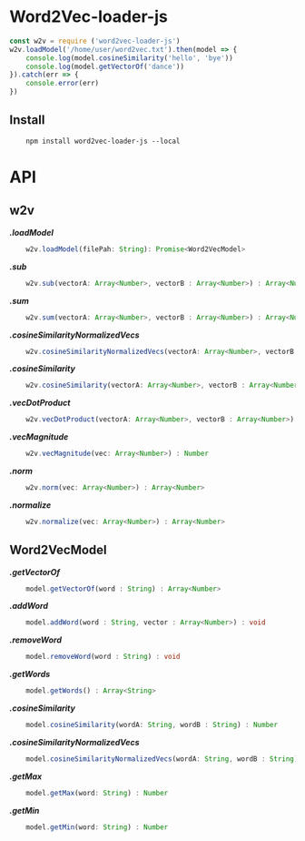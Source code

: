 # Word2Vec-loader-js

``` javascript
const w2v = require ('word2vec-loader-js')
w2v.loadModel('/home/user/word2vec.txt').then(model => {
    console.log(model.cosineSimilarity('hello', 'bye'))
    console.log(model.getVectorOf('dance'))
}).catch(err => {
    console.error(err)
})
```
## Install
``` shell
    npm install word2vec-loader-js --local
```

# API
## w2v
***.loadModel***
``` typescript
    w2v.loadModel(filePah: String): Promise<Word2VecModel>
```
***.sub***
``` typescript
    w2v.sub(vectorA: Array<Number>, vectorB : Array<Number>) : Array<Number> 
```
***.sum***
``` typescript
    w2v.sum(vectorA: Array<Number>, vectorB : Array<Number>) : Array<Number> 
```
***.cosineSimilarityNormalizedVecs***
``` typescript
    w2v.cosineSimilarityNormalizedVecs(vectorA: Array<Number>, vectorB : Array<Number>) : Number 
```
***.cosineSimilarity***
``` typescript
    w2v.cosineSimilarity(vectorA: Array<Number>, vectorB : Array<Number>) : Number 
```
***.vecDotProduct***
``` typescript
    w2v.vecDotProduct(vectorA: Array<Number>, vectorB : Array<Number>) : Number 
```
***.vecMagnitude***
``` typescript
    w2v.vecMagnitude(vec: Array<Number>) : Number 
```
***.norm***
``` typescript
    w2v.norm(vec: Array<Number>) : Array<Number>
```
***.normalize***
``` typescript
    w2v.normalize(vec: Array<Number>) : Array<Number>
```
## Word2VecModel
***.getVectorOf***
``` typescript
    model.getVectorOf(word : String) : Array<Number>
```
***.addWord***
``` typescript
    model.addWord(word : String, vector : Array<Number>) : void
```
***.removeWord***
``` typescript
    model.removeWord(word : String) : void
```
***.getWords***
``` typescript
    model.getWords() : Array<String>
```
***.cosineSimilarity***
``` typescript
    model.cosineSimilarity(wordA: String, wordB : String) : Number
```
***.cosineSimilarityNormalizedVecs***
``` typescript
    model.cosineSimilarityNormalizedVecs(wordA: String, wordB : String) : Number
```
***.getMax***
``` typescript
    model.getMax(word: String) : Number
```
***.getMin***
``` typescript
    model.getMin(word: String) : Number
```

